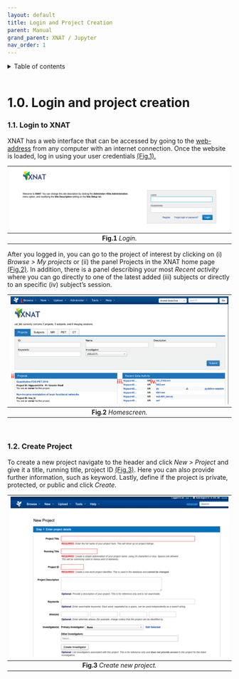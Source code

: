 ```yaml
---
layout: default
title: Login and Project Creation
parent: Manual
grand_parent: XNAT / Jupyter
nav_order: 1
---
```


<details markdown="block">
  <summary>
    Table of contents
  </summary>
  {: .text-delta }
1. TOC
{:toc}
</details>

<br/>	

# 1.0. Login and project creation


### 1.1. Login to XNAT 


XNAT has a web interface that can be accessed by going to the [web-address](https://central.xnat.org/app/template/Login.vm#!) from any computer with an internet connection. Once the website is loaded, log in using your user credentials [(Fig.1).](#Manual/Login/Login)

<a name="Manual/Login/Login"></a>

| ![Login](../../../pics/Login.png) | 
|:--:| 
| **Fig.1** *Login.* |


After you logged in, you can go to the project of interest by clicking on (i) *Browse > My projects* or (ii) the panel Projects in the XNAT home page [(Fig.2)](#Manual/Login/Homescreen). In addition, there is a panel describing your most *Recent activity* where you can go directly to one of the latest added (iii) subjects or directly to an specific (iv) subject’s session.

<a name="Manual/Login/Homescreen"></a>

| ![Homescreen](../../../pics/Homescreen.png) | 
|:--:| 
| **Fig.2** *Homescreen.* |

<br/>	

### 1.2. Create Project 

To create a new project navigate to the header and click *New > Project* and give it a title, running title, project ID [(Fig.3)](#Manual/Login/Create). Here you can also provide further information, such as keyword. Lastly, define if the project is private, protected, or public and click *Create*.


<a name="Manual/Login/Create"></a>

| ![Create new project](../../../pics/Create_project.png) | 
|:--:| 
| **Fig.3** *Create new project.* |




